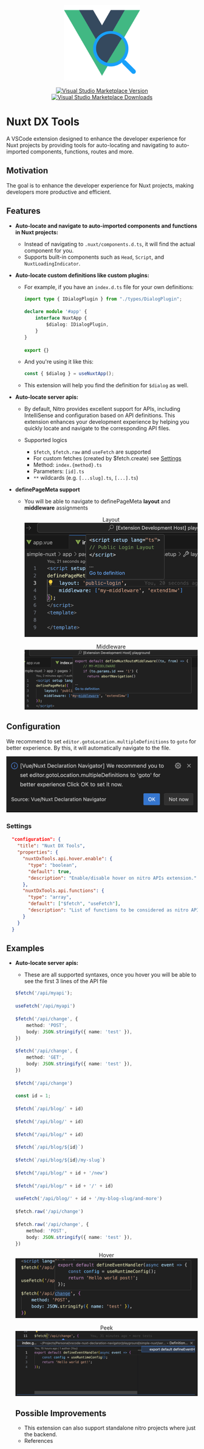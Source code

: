 <p align="center">
  <img src="assets/icon.png" alt="Nuxt DX Tools Icon" width="200"/>
</p>

<p align="center">
<a href="https://marketplace.visualstudio.com/items?itemName=alimozdemir.vscode-nuxt-dx-tools" target="__blank"><img alt="Visual Studio Marketplace Version" src="https://img.shields.io/visual-studio-marketplace/v/alimozdemir.vscode-nuxt-dx-tools" /></a>
<a href="https://marketplace.visualstudio.com/items?itemName=alimozdemir.vscode-nuxt-dx-tools" target="__blank"><img alt="Visual Studio Marketplace Downloads" src="https://img.shields.io/visual-studio-marketplace/d/alimozdemir.vscode-nuxt-dx-tools"></a>

</p>

# Nuxt DX Tools

A VSCode extension designed to enhance the developer experience for Nuxt projects by providing tools for auto-locating and navigating to auto-imported components, functions, routes and more.

## Motivation

The goal is to enhance the developer experience for Nuxt projects, making developers more productive and efficient.

## Features

- **Auto-locate and navigate to auto-imported components and functions in Nuxt projects:**
  - Instead of navigating to `.nuxt/components.d.ts`, it will find the actual component for you.
  - Supports built-in components such as `Head`, `Script`, and `NuxtLoadingIndicator`.

- **Auto-locate custom definitions like custom plugins:**
  - For example, if you have an `index.d.ts` file for your own definitions:

    ```typescript
    import type { IDialogPlugin } from "./types/DialogPlugin";

    declare module '#app' {
        interface NuxtApp {
            $dialog: IDialogPlugin,
        }
    }

    export {}
    ```

  - And you're using it like this:

    ```typescript
    const { $dialog } = useNuxtApp();
    ```

  - This extension will help you find the definition for `$dialog` as well.

- **Auto-locate server apis:**
  - By default, Nitro provides excellent support for APIs, including IntelliSense and configuration based on API definitions. This extension enhances your development experience by helping you quickly locate and navigate to the corresponding API files.

  - Supported logics
    - `$fetch`, `$fetch.raw` and `useFetch` are supported
    - For custom fetches (created by $fetch.create) see [Settings](#settings)
    - Method: `index.{method}.ts`
    - Parameters: `[id].ts`
    - `**` wildcards (e.g. `[...slug].ts`, `[...].ts`)

- **definePageMeta support**
  - You will be able to navigate to definePageMeta **layout** and **middleware** assignments
    <p align="center">
      Layout
      <img src="assets/meta-layout.png" alt="" />
    </p>

    <p align="center">
      Middleware
      <img src="assets/meta-middleware.png" alt="" />
    </p>


## Configuration

We recommend to set `editor.gotoLocation.multipleDefinitions` to `goto` for better experience. By this, it will automatically navigate to the file.

<p align="center">
  <img src="assets/prompt.png" alt="" />
</p>

### Settings

```json
  "configuration": {
    "title": "Nuxt DX Tools",
    "properties": {
      "nuxtDxTools.api.hover.enable": {
        "type": "boolean",
        "default": true,
        "description": "Enable/disable hover on nitro APIs extension."
      },
      "nuxtDxTools.api.functions": {
        "type": "array",
        "default": ["$fetch", "useFetch"],
        "description": "List of functions to be considered as nitro APIs."
      }
    }
  }
```

## Examples

- **Auto-locate server apis:**
  - These are all supported syntaxes, once you hover you will be able to see the first 3 lines of the API file

  ```typescript
  $fetch('/api/myapi');

  useFetch('/api/myapi')

  $fetch('/api/change', {
      method: 'POST',
      body: JSON.stringify({ name: 'test' }),
  })

  $fetch('/api/change', {
      method: 'GET',
      body: JSON.stringify({ name: 'test' }),
  })

  $fetch('/api/change')

  const id = 1;

  $fetch(`/api/blog/` + id)

  $fetch('/api/blog/' + id)

  $fetch("/api/blog/" + id)

  $fetch(`/api/blog/${id}`)

  $fetch(`/api/blog/${id}/my-slug`)

  $fetch("/api/blog/" + id + '/new')

  $fetch("/api/blog/" + id + '/' + id)

  useFetch('/api/blog/' + id + '/my-blog-slug/and-more')

  $fetch.raw('/api/change')

  $fetch.raw('/api/change', {
      method: 'POST',
      body: JSON.stringify({ name: 'test' }),
  })
  ```

  <p align="center">
    Hover
    <img src="assets/api-hover.png" alt="" />
  </p>

  <p align="center">
    Peek
    <img src="assets/api-peek-goto.png" alt="" />
  </p>


  ## Possible Improvements

  - This extension can also support standalone nitro projects where just the backend.
  - References